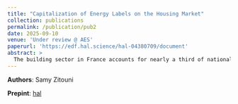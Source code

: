 ```yaml
---
title: "Capitalization of Energy Labels on the Housing Market"
collection: publications
permalink: /publication/pub2
date: 2025-09-10
venue: 'Under review @ AES'
paperurl: 'https://edf.hal.science/hal-04380709/document'
abstract: >
  The building sector in France accounts for nearly a third of national emissions and energy consumption, necessitating energy retrofits and renovations to align with the government’s emission reduction targets. Energy Performance Certificates (EPCs), play crucial roles in guiding this transformation. This paper explores the market capitalization of home energy labels in mainland France. Including spatial and dynamism heterogeneity and using public data on energy efficiency and property transfers, the results show that top ranked dwellings have an average 14% significant premium compared to middle rank ones. The bottom ranked houses are priced 6% lower than middle rank ones. In the case of apartments however, the results for bottom ranks are mitigated and un-significant in most cases. The premium seems to be higher in magnitude in bigger and more dynamic cities. Overall, the results may suggest that more specific data at a thin granularity may be required in order to increase the quality of prediction, especially in capturing heterogeneity.
---
```


**Authors**: Samy Zitouni

**Prepint**: [hal](https://edf.hal.science/hal-04380709/document)



